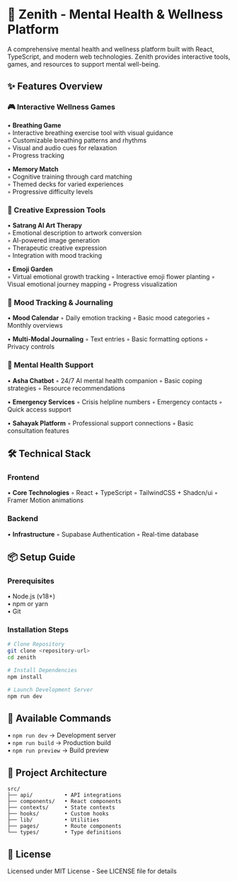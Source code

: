 # 🌟 Zenith - Mental Health & Wellness Platform

A comprehensive mental health and wellness platform built with React, TypeScript, and modern web technologies. Zenith provides interactive tools, games, and resources to support mental well-being.

## ✨ Features Overview

### 🎮 Interactive Wellness Games

• **Breathing Game**  
    ◦ Interactive breathing exercise tool with visual guidance  
    ◦ Customizable breathing patterns and rhythms  
    ◦ Visual and audio cues for relaxation  
    ◦ Progress tracking  

• **Memory Match**  
    ◦ Cognitive training through card matching  
    ◦ Themed decks for varied experiences  
    ◦ Progressive difficulty levels  

### 🎨 Creative Expression Tools

• **Satrang AI Art Therapy**  
    ◦ Emotional description to artwork conversion  
    ◦ AI-powered image generation  
    ◦ Therapeutic creative expression  
    ◦ Integration with mood tracking  

• **Emoji Garden**  
    ◦ Virtual emotional growth tracking 
    ◦ Interactive emoji flower planting
    ◦ Visual emotional journey mapping
    ◦ Progress visualization

### 📝 Mood Tracking & Journaling

• **Mood Calendar**
    ◦ Daily emotion tracking
    ◦ Basic mood categories
    ◦ Monthly overviews

• **Multi-Modal Journaling**
    ◦ Text entries
    ◦ Basic formatting options
    ◦ Privacy controls

### 💬 Mental Health Support

• **Asha Chatbot**
    ◦ 24/7 AI mental health companion
    ◦ Basic coping strategies
    ◦ Resource recommendations

• **Emergency Services**
    ◦ Crisis helpline numbers
    ◦ Emergency contacts
    ◦ Quick access support

• **Sahayak Platform**
    ◦ Professional support connections
    ◦ Basic consultation features

## 🛠️ Technical Stack

### Frontend
• **Core Technologies**
    ◦ React + TypeScript
    ◦ TailwindCSS + Shadcn/ui
    ◦ Framer Motion animations

### Backend
• **Infrastructure**
    ◦ Supabase Authentication
    ◦ Real-time database

## 📦 Setup Guide

### Prerequisites
• Node.js (v18+)  
• npm or yarn  
• Git

### Installation Steps

```bash
# Clone Repository
git clone <repository-url>
cd zenith

# Install Dependencies
npm install

# Launch Development Server
npm run dev
```

## 📜 Available Commands

• `npm run dev` → Development server  
• `npm run build` → Production build  
• `npm run preview` → Build preview  

## 📁 Project Architecture

```
src/
├── api/          • API integrations
├── components/   • React components
├── contexts/     • State contexts
├── hooks/        • Custom hooks
├── lib/          • Utilities
├── pages/        • Route components
└── types/        • Type definitions
```

## 📄 License

Licensed under MIT License - See LICENSE file for details

